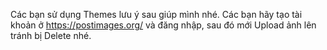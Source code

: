 Các bạn sử dụng Themes lưu ý sau giúp mình nhé.
Các bạn hãy tạo tài khoản ở https://postimages.org/ và đăng nhập, sau đó mới Upload ảnh lên tránh bị Delete nhé.